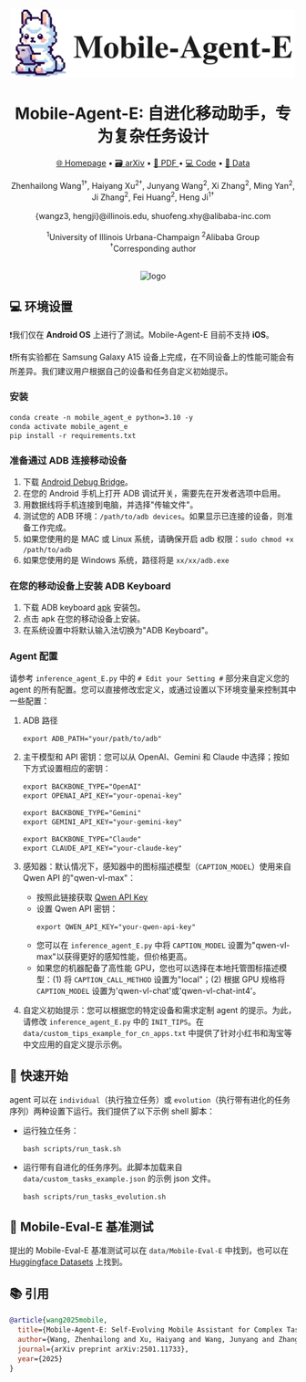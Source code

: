 <p align="center">
  <img src="static/images/logo.png" alt="logo" width="500">
</p>

<div align="center">
  <h1>Mobile-Agent-E: 自进化移动助手，专为复杂任务设计</h1>
</div>

<!-- # Mobile-Agent-E: 自进化移动助手，专为复杂任务设计 -->
<!-- <div align="center">
    <a href="https://huggingface.co/spaces/junyangwang0410/Mobile-Agent"><img src="https://huggingface.co/datasets/huggingface/badges/raw/main/open-in-hf-spaces-sm-dark.svg" alt="Open in Spaces"></a>
    <a href="https://modelscope.cn/studios/wangjunyang/Mobile-Agent-v2"><img src="assets/Demo-ModelScope-brightgreen.svg" alt="Demo ModelScope"></a>
  <a href="https://arxiv.org/abs/2406.01014 "><img src="https://img.shields.io/badge/Arxiv-2406.01014-b31b1b.svg?logo=arXiv" alt=""></a>
  <a href="https://huggingface.co/papers/2406.01014"><img src="https://img.shields.io/badge/🤗-Paper%20In%20HF-red.svg" alt=""></a>
</div>
<br> -->
<p align="center">
<a href="https://x-plug.github.io/MobileAgent">🌐 Homepage</a>
•
<a href="https://arxiv.org/abs/2501.11733">🗃️ arXiv</a>
•
<a href="https://x-plug.github.io/MobileAgent/Mobile-Agent-E/static/pdf/mobile_agent_e_jan20_arxiv.pdf">📃 PDF </a>
•
<a href="https://github.com/X-PLUG/MobileAgent/tree/main/Mobile-Agent-E" >💻 Code</a>
•
<a href="https://huggingface.co/datasets/mikewang/mobile_eval_e" >🤗 Data</a>


<div align="center">
Zhenhailong Wang<sup>1†</sup>, Haiyang Xu<sup>2†</sup>, Junyang Wang<sup>2</sup>, Xi Zhang<sup>2</sup>,
Ming Yan<sup>2</sup>, Ji Zhang<sup>2</sup>, Fei Huang<sup>2</sup>, Heng Ji<sup>1†</sup>
</div>
<br>
<div align="center">
{wangz3, hengji}@illinois.edu, shuofeng.xhy@alibaba-inc.com
</div>
<br>
<div align="center">
<sup>1</sup>University of Illinois Urbana-Champaign   <sup>2</sup>Alibaba Group
</div>
<div align="center">
<sup>†</sup>Corresponding author
</div>
<br>

<p align="center">
  <img src="static/images/new_teaser.png" alt="logo" width="900">
</p>

## 💻 环境设置
❗我们仅在 **Android OS** 上进行了测试。Mobile-Agent-E 目前不支持 **iOS**。

❗所有实验都在 Samsung Galaxy A15 设备上完成，在不同设备上的性能可能会有所差异。我们建议用户根据自己的设备和任务自定义初始提示。

### 安装
```
conda create -n mobile_agent_e python=3.10 -y
conda activate mobile_agent_e
pip install -r requirements.txt
```

### 准备通过 ADB 连接移动设备

1. 下载 [Android Debug Bridge](https://developer.android.com/tools/releases/platform-tools?hl=en)。
2. 在您的 Android 手机上打开 ADB 调试开关，需要先在开发者选项中启用。
3. 用数据线将手机连接到电脑，并选择"传输文件"。
4. 测试您的 ADB 环境：```/path/to/adb devices```。如果显示已连接的设备，则准备工作完成。
5. 如果您使用的是 MAC 或 Linux 系统，请确保开启 adb 权限：```sudo chmod +x /path/to/adb```
6. 如果您使用的是 Windows 系统，路径将是 ```xx/xx/adb.exe```

### 在您的移动设备上安装 ADB Keyboard
1. 下载 ADB keyboard [apk](https://github.com/senzhk/adbkeyboard/blob/master/adbkeyboard.apk) 安装包。
2. 点击 apk 在您的移动设备上安装。
3. 在系统设置中将默认输入法切换为"ADB Keyboard"。

### Agent 配置
请参考 `inference_agent_E.py` 中的 `# Edit your Setting #` 部分来自定义您的 agent 的所有配置。您可以直接修改宏定义，或通过设置以下环境变量来控制其中一些配置：

1. ADB 路径
    ```
    export ADB_PATH="your/path/to/adb"
    ```
2. 主干模型和 API 密钥：您可以从 OpenAI、Gemini 和 Claude 中选择；按如下方式设置相应的密钥：
    ```
    export BACKBONE_TYPE="OpenAI"
    export OPENAI_API_KEY="your-openai-key"
    ```
    ```
    export BACKBONE_TYPE="Gemini"
    export GEMINI_API_KEY="your-gemini-key"
    ```
    ```
    export BACKBONE_TYPE="Claude"
    export CLAUDE_API_KEY="your-claude-key"
    ```
3. 感知器：默认情况下，感知器中的图标描述模型（`CAPTION_MODEL`）使用来自 Qwen API 的"qwen-vl-max"：
    - 按照此链接获取 [Qwen API Key](https://help.aliyun.com/document_detail/2712195.html?spm=a2c4g.2712569.0.0.5d9e730aymB3jH)
    - 设置 Qwen API 密钥：
        ```
        export QWEN_API_KEY="your-qwen-api-key"
        ```
    - 您可以在 `inference_agent_E.py` 中将 `CAPTION_MODEL` 设置为"qwen-vl-max"以获得更好的感知性能，但价格更高。
    - 如果您的机器配备了高性能 GPU，您也可以选择在本地托管图标描述模型：(1) 将 `CAPTION_CALL_METHOD` 设置为"local"；(2) 根据 GPU 规格将 `CAPTION_MODEL` 设置为'qwen-vl-chat'或'qwen-vl-chat-int4'。

4. 自定义初始提示：您可以根据您的特定设备和需求定制 agent 的提示。为此，请修改 `inference_agent_E.py` 中的 `INIT_TIPS`。在 `data/custom_tips_example_for_cn_apps.txt` 中提供了针对小红书和淘宝等中文应用的自定义提示示例。

## 🚀 快速开始

agent 可以在 `individual`（执行独立任务）或 `evolution`（执行带有进化的任务序列）两种设置下运行。我们提供了以下示例 shell 脚本：

- 运行独立任务：
    ```
    bash scripts/run_task.sh
    ```

- 运行带有自进化的任务序列。此脚本加载来自 `data/custom_tasks_example.json` 的示例 json 文件。
    ```
    bash scripts/run_tasks_evolution.sh
    ```

## 🤗 Mobile-Eval-E 基准测试
提出的 Mobile-Eval-E 基准测试可以在 `data/Mobile-Eval-E` 中找到，也可以在 [Huggingface Datasets](https://huggingface.co/datasets/mikewang/mobile_eval_e) 上找到。


## 📚 引用

```bibtex
@article{wang2025mobile,
  title={Mobile-Agent-E: Self-Evolving Mobile Assistant for Complex Tasks},
  author={Wang, Zhenhailong and Xu, Haiyang and Wang, Junyang and Zhang, Xi and Yan, Ming and Zhang, Ji and Huang, Fei and Ji, Heng},
  journal={arXiv preprint arXiv:2501.11733},
  year={2025}
}
```
